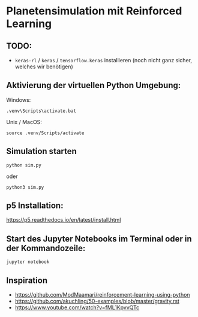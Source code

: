 # Planetensimulation mit Reinforced Learning

## TODO:
- `keras-rl` / `keras` / `tensorflow.keras` installieren (noch nicht ganz sicher, welches wir benötigen)

## Aktivierung der virtuellen Python Umgebung:
Windows:
```
.venv\Scripts\activate.bat
```
Unix / MacOS:
```
source .venv/Scripts/activate
```

## Simulation starten
```
python sim.py
```

oder

```
python3 sim.py
```

## p5 Installation:
https://p5.readthedocs.io/en/latest/install.html

## Start des Jupyter Notebooks im Terminal oder in der Kommandozeile:
```
jupyter notebook
```

## Inspiration
- https://github.com/ModMaamari/reinforcement-learning-using-python
- https://github.com/akuchling/50-examples/blob/master/gravity.rst
- https://www.youtube.com/watch?v=fML1KpvvQTc
